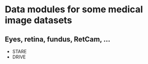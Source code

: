 # Data modules for some medical image datasets

## Eyes, retina, fundus, RetCam, ...
* STARE
* DRIVE
